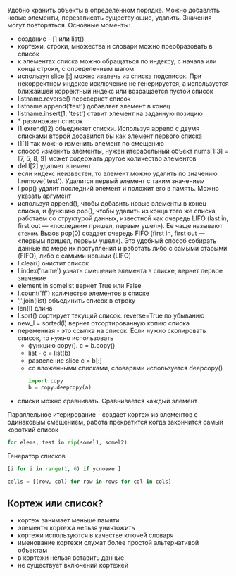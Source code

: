 Удобно хранить объекты в определенном порядке. Можно добавлять новые элементы, перезаписать существующие, удалить. Значения могут повторяться.
Основные моменты:
- создание - [] или list()
- кортежи, строки, множества и словари можно преобразовать в список
- к элементах списка можно обращаться по индексу, с начала или конца строки, с определенным шагом
- используя slice [:] можно извлечь из списка подсписок. При некорректном индексе исключение не генерируется, а используется ближайшей корректный индекс или возращается пустой список
- listname.reverse() перевернет список
- listname.append('test') добавляет элемент в конец
- listname.insert(1, 'test') ставит элемент на заданную позицию
- \* размножает список
- l1.exrend(l2) объединяет списки. Используя append с двумя списками второй добавился бы как элемент первого списка
- l1[1] так можно изменить элемент по смещению
- способ изменить элементы, нужен итерабельный объект
  nums[1:3] = [7, 5, 8, 9] может содержать другое количество элементов
- del l[2] удаляет элемент
- если индекс неизвестен, то элемент можно удалить по значению l.remove('test'). Удалится первый элемент с таким значением
- l.pop() удалит последний элемент и положит его в память. Можно указать аргумент
- используя append(), чтобы добавить новые элементы в конец списка, и функцию pop(), чтобы удалить из конца того же списка, работаем со структурой данных, известной как очередь LIFO (last in, first out — «последним пришел, первым ушел»). Ее чаще называют `стеком`. Вызов pop(0) создает очередь FIFO (first in, first out — «первым пришел, первым ушел»). Это удобный способ собирать данные по мере их поступления и работать либо с самыми старыми (FIFO), либо с самыми новыми (LIFO)
- l.clear() очистит список
- l.index('name') узнать смещение элемента в списке, вернет первое значение
- element in somelist вернет True или False
- l.count('ff') количество элементов в списке
- ','.join(list) объединить список в строку
- len(l) длина
- l.sort() сортирует текущий список. reverse=True по убыванию
- new_l = sorted(l) вернет отсортированную копию списка
- переменная - это ссылка на список. Если нужно скопировать список, то нужно использовать
  * функцию copy(). c = b.copy()
  * list - c = list(b)
  * разделение slice c = b[:]
  * со вложенными списками, словарями используется deepcopy()
    ```python
    import copy
    b = copy.deepcopy(a)
    ```
- списки можно сравнивать. Сравнивается каждый элемент

Параллельное итерирование - создает кортеж из элементов с одинаковым смещением, работа прекратится когда закончится самый короткий список
```python
for elems, test in zip(somel1, somel2)
```

Генератор списков
```python
[i for i in range(1, 6) if условие ]

cells = [(row, col) for row in rows for col in cols]
```

## Кортеж или список?
- кортеж занимает меньше памяти
- элементы кортежа нельзя уничтожить
- кортежи используются в качестве ключей словаря
- именование кортежи служат более простой альтернативой объектам
- в кортежи нельзя вставить данные
- не существует включений кортежей


